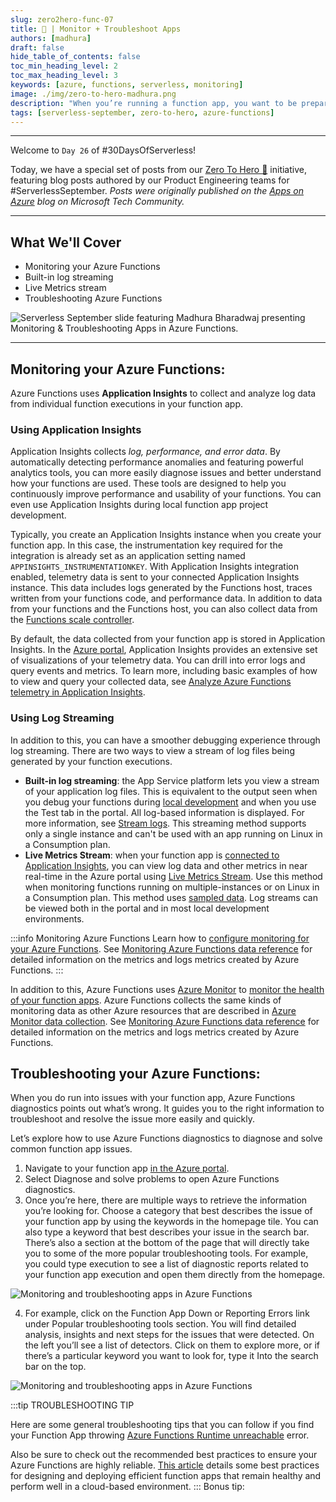 ```yaml
---
slug: zero2hero-func-07
title: 🚀 | Monitor + Troubleshoot Apps
authors: [madhura]
draft: false
hide_table_of_contents: false
toc_min_heading_level: 2
toc_max_heading_level: 3
keywords: [azure, functions, serverless, monitoring]
image: ./img/zero-to-hero-madhura.png
description: "When you’re running a function app, you want to be prepared for any issues that may arise, from 4xx errors to trigger failures. Azure Functions offers built-in integration with Azure Application Insights to monitor function executions. Let's learn more." 
tags: [serverless-september, zero-to-hero, azure-functions]
---
```


<head>
  <meta name="twitter:url" 
    content="https://azure.github.io/Cloud-Native/blog/zero2hero-func-07" />
  <meta name="twitter:title" 
    content="#ZeroToHero: Monitoring and troubleshooting apps in Azure Functions " />
  <meta name="twitter:description" 
    content="#ZeroToHero: Monitoring and troubleshooting apps in Azure Functions" />
  <meta name="twitter:image"
    content="https://azure.github.io/Cloud-Native/img/banners/serverless-zero2hero.png" />
  <meta name="twitter:card" content="summary_large_image" />
  <meta name="twitter:creator" 
    content="@nitya" />
  <meta name="twitter:site" content="@AzureAdvocates" /> 
  <link rel="canonical" 
    href="https://techcommunity.microsoft.com/t5/apps-on-azure-blog/error-handling-with-apache-kafka-extension-for-azure-functions/ba-p/3628936" />
</head>

---

Welcome to `Day 26` of #30DaysOfServerless!

Today, we have a special set of posts from our [Zero To Hero 🚀](/serverless-september/ZeroToHero) initiative, featuring blog posts authored by our Product Engineering teams for #ServerlessSeptember. _Posts were originally published on the [Apps on Azure](https://techcommunity.microsoft.com/t5/apps-on-azure-blog/monitoring-and-troubleshooting-apps-in-azure-functions/ba-p/3638230?WT.mc_id=javascript-99907-cxa) blog on Microsoft Tech Community._

---

## What We'll Cover
 * Monitoring your Azure Functions
 * Built-in log streaming
 * Live Metrics stream
 * Troubleshooting Azure Functions

![Serverless September slide featuring Madhura Bharadwaj presenting Monitoring & Troubleshooting Apps in Azure Functions.](./img/zero-to-hero-madhura.png)

---

## Monitoring your Azure Functions:

Azure Functions uses **Application Insights** to collect and analyze log data from individual function executions in your function app.

### Using Application Insights

Application Insights collects _log, performance, and error data_. By automatically detecting performance anomalies and featuring powerful analytics tools, you can more easily diagnose issues and better understand how your functions are used. These tools are designed to help you continuously improve performance and usability of your functions. You can even use Application Insights during local function app project development.

Typically, you create an Application Insights instance when you create your function app. In this case, the instrumentation key required for the integration is already set as an application setting named `APPINSIGHTS_INSTRUMENTATIONKEY`. With Application Insights integration enabled, telemetry data is sent to your connected Application Insights instance. This data includes logs generated by the Functions host, traces written from your functions code, and performance data. In addition to data from your functions and the Functions host, you can also collect data from the [Functions scale controller](https://learn.microsoft.com/azure/azure-functions/functions-monitoring#scale-controller-logs?WT.mc_id=javascript-99907-cxa).

By default, the data collected from your function app is stored in Application Insights. In the [Azure portal](https://portal.azure.com/), Application Insights provides an extensive set of visualizations of your telemetry data. You can drill into error logs and query events and metrics. To learn more, including basic examples of how to view and query your collected data, see [Analyze Azure Functions telemetry in Application Insights](https://learn.microsoft.com/azure/azure-functions/analyze-telemetry-data?WT.mc_id=javascript-99907-cxa).

### Using Log Streaming 

In addition to this, you can have a smoother debugging experience through log streaming. There are two ways to view a stream of log files being generated by your function executions.

 * **Built-in log streaming**: the App Service platform lets you view a stream of your application log files. This is equivalent to the output seen when you debug your functions during [local development](https://learn.microsoft.com/azure/azure-functions/functions-develop-local?WT.mc_id=javascript-99907-cxa) and when you use the Test tab in the portal. All log-based information is displayed. For more information, see [Stream logs](https://learn.microsoft.com/azure/app-service/troubleshoot-diagnostic-logs#stream-logs?WT.mc_id=javascript-99907-cxa). This streaming method supports only a single instance and can't be used with an app running on Linux in a Consumption plan.
* **Live Metrics Stream**: when your function app is [connected to Application Insights](https://learn.microsoft.com/azure/azure-functions/configure-monitoring#enable-application-insights-integration?WT.mc_id=javascript-99907-cxa), you can view log data and other metrics in near real-time in the Azure portal using [Live Metrics Stream](https://learn.microsoft.com/azure/azure-monitor/app/live-stream?WT.mc_id=javascript-99907-cxa). Use this method when monitoring functions running on multiple-instances or on Linux in a Consumption plan. This method uses [sampled data](https://learn.microsoft.com/azure/azure-functions/configure-monitoring#configure-sampling?WT.mc_id=javascript-99907-cxa).
Log streams can be viewed both in the portal and in most local development environments.

:::info Monitoring Azure Functions
Learn how to [configure monitoring for your Azure Functions](https://learn.microsoft.com/azure/azure-functions/configure-monitoring?source=recommendations&tabs=v2&WT.mc_id=javascript-99907-cxa). See [Monitoring Azure Functions data reference](https://learn.microsoft.com/azure/azure-functions/monitor-functions-reference?WT.mc_id=javascript-99907-cxa) for detailed information on the metrics and logs metrics created by Azure Functions.
:::
 
In addition to this, Azure Functions uses [Azure Monitor](https://learn.microsoft.com/azure/azure-monitor/overview) to [monitor the health of your function apps](https://learn.microsoft.com/azure/azure-functions/monitor-functions?tabs=portal). Azure Functions collects the same kinds of monitoring data as other Azure resources that are described in [Azure Monitor data collection](https://learn.microsoft.com/azure/azure-monitor/essentials/monitor-azure-resource#monitoring-data-from-azure-resources). See [Monitoring Azure Functions data reference](https://learn.microsoft.com/azure/azure-functions/monitor-functions-reference) for detailed information on the metrics and logs metrics created by Azure Functions.


## Troubleshooting your Azure Functions:

When you do run into issues with your function app, Azure Functions diagnostics points out what’s wrong. It guides you to the right information to troubleshoot and resolve the issue more easily and quickly.

Let’s explore how to use Azure Functions diagnostics to diagnose and solve common function app issues.

 1. Navigate to your function app [in the Azure portal](https://portal.azure.com/?WT.mc_id=javascript-99907-cxa).
 2. Select Diagnose and solve problems to open Azure Functions diagnostics.
 3. Once you’re here, there are multiple ways to retrieve the information you’re looking for. Choose a category that best describes the issue of your function app by using the keywords in the homepage tile. You can also type a keyword that best describes your issue in the search bar. There’s also a section at the bottom of the page that will directly take you to some of the more popular troubleshooting tools. For example, you could type execution to see a list of diagnostic reports related to your function app execution and open them directly from the homepage.

![Monitoring and troubleshooting apps in Azure Functions](./img/madhura-functions-1.png)

 4. For example, click on the Function App Down or Reporting Errors link under Popular troubleshooting tools section. You will find detailed analysis, insights and next steps for the issues that were detected. On the left you’ll see a list of detectors. Click on them to explore more, or if there’s a particular keyword you want to look for, type it Into the search bar on the top.
 
![Monitoring and troubleshooting apps in Azure Functions](./img/madhura-functions-2.png)

:::tip TROUBLESHOOTING TIP

Here are some general troubleshooting tips that you can follow if you find your Function App throwing [Azure Functions Runtime unreachable](https://learn.microsoft.com/azure/azure-functions/functions-recover-storage-account?WT.mc_id=javascript-99907-cxa) error. 

Also be sure to check out the recommended best practices to ensure your Azure Functions are highly reliable. [This article](https://learn.microsoft.com/azure/azure-functions/functions-best-practices?source=recommendations&tabs=csharp&WT.mc_id=javascript-99907-cxa) details some best practices for designing and deploying efficient function apps that remain healthy and perform well in a cloud-based environment.
:::
Bonus tip: 
